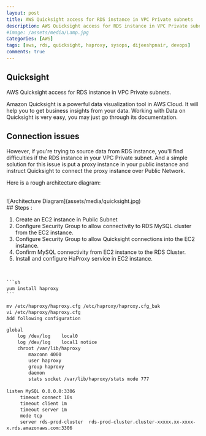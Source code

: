 ```yaml
---
layout: post
title: AWS Quicksight access for RDS instance in VPC Private subnets
description: AWS Quicksight access for RDS instance in VPC Private subnets
#image: /assets/media/Lamp.jpg
Categories: [AWS]
tags: [aws, rds, quicksight, haproxy, sysops, dijeeshpnair, devops]
comments: true
---
```


## Quicksight

AWS Quicksight access for RDS instance in VPC Private subnets.

Amazon Quicksight is a powerful data visualization tool in AWS Cloud. It will help you to get business insights from your data. Working with Data on Quicksight is very easy, you may just go through its documentation.

## Connection issues

However, if you're trying to source data from RDS instance, you'll find difficulties if the RDS instance in your VPC Private subnet. And a simple solution for this issue is put a proxy instance in your public instance and instruct Quicksight to connect the proxy instance over Public Network.

Here is a rough architecture diagram:

<br>
![Architecture Diagram](assets/media/quicksight.jpg)

<br>
## Steps :

1. Create an EC2 instance in Public Subnet
2. Configure Security Group to allow connectivity to RDS MySQL cluster from the EC2 instance.
3. Configure Security Group to allow Quicksight connections into the EC2 instance.
4. Confirm MySQL connectivity from EC2 instance to the RDS Cluster.
5. Install and configure HaProxy service in EC2 instance.
<br>

    ```sh
    yum install haproxy
    ```

   ```
   mv /etc/haproxy/haproxy.cfg /etc/haproxy/haproxy.cfg_bak
   vi /etc/haproxy/haproxy.cfg
   Add following configuration
   ```   
   
   ```
   global
       log /dev/log    local0
       log /dev/log    local1 notice
       chroot /var/lib/haproxy
           maxconn 4000
           user haproxy
           group haproxy
           daemon
           stats socket /var/lib/haproxy/stats mode 777

listen MySQL 0.0.0.0:3306
        timeout connect 10s
        timeout client 1m
        timeout server 1m
        mode tcp
        server rds-prod-cluster  rds-prod-cluster.cluster-xxxxx.xx-xxxx-x.rds.amazonaws.com:3306
